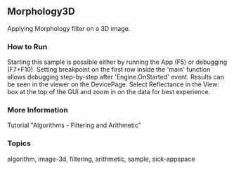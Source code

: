 ## Morphology3D

Applying Morphology filter on a 3D image.

### How to Run

Starting this sample is possible either by running the App (F5) or
debugging (F7+F10). Setting breakpoint on the first row inside the 'main'
function allows debugging step-by-step after 'Engine.OnStarted' event.
Results can be seen in the viewer on the DevicePage.
Select Reflectance in the View: box at the top of the GUI and zoom in on the
data for best experience.

### More Information

Tutorial "Algorithms - Filtering and Arithmetic"

### Topics

algorithm, image-3d, filtering, arithmetic, sample, sick-appspace